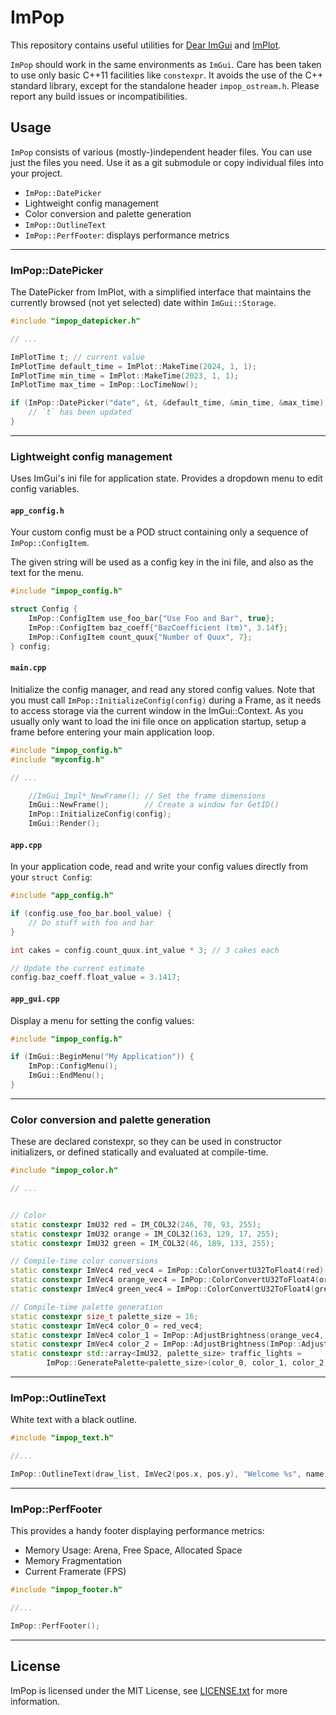 # ImPop

This repository contains useful utilities for
[Dear ImGui](https://github.com/ocornut/imgui) and
[ImPlot](https://github.com/epezent/implot).

`ImPop` should work in the same environments as `ImGui`. Care has been taken to use only
basic C++11 facilities like `constexpr`. It avoids the use of the C++ standard library,
except for the standalone header `impop_ostream.h`.
Please report any build issues or incompatibilities.

## Usage

`ImPop` consists of various (mostly-)independent header files. You can use just the
files you need. Use it as a git submodule or copy individual files into your project.

  - `ImPop::DatePicker`
  - Lightweight config management
  - Color conversion and palette generation
  - `ImPop::OutlineText`
  - `ImPop::PerfFooter`: displays performance metrics

<hr/>

### ImPop::DatePicker

The DatePicker from ImPlot, with a simplified interface that maintains the currently
browsed (not yet selected) date within `ImGui::Storage`.

```cpp
#include "impop_datepicker.h"

// ...

ImPlotTime t; // current value
ImPlotTime default_time = ImPlot::MakeTime(2024, 1, 1);
ImPlotTime min_time = ImPlot::MakeTime(2023, 1, 1);
ImPlotTime max_time = ImPop::LocTimeNow();

if (ImPop::DatePicker("date", &t, &default_time, &min_time, &max_time)) {
    // `t` has been updated
}
```

<hr/>

### Lightweight config management

Uses ImGui's ini file for application state. Provides a dropdown menu
to edit config variables.

#### `app_config.h`

Your custom config must be a POD struct containing only a sequence of
`ImPop::ConfigItem`.

The given string will be used as a config key in the ini file, and also as the
text for the menu.

```cpp
#include "impop_config.h"

struct Config {
    ImPop::ConfigItem use_foo_bar{"Use Foo and Bar", true};
    ImPop::ConfigItem baz_coeff{"BazCoefficient (tm)", 3.14f};
    ImPop::ConfigItem count_quux{"Number of Quux", 7};
} config;

```

#### `main.cpp`

Initialize the config manager, and read any stored config values. Note that you
must call `ImPop::InitializeConfig(config)` during a Frame, as it needs
to access storage via the current window in the ImGui::Context. As you usually
only want to load the ini file once on application startup, setup a frame before
entering your main application loop.

```cpp
#include "impop_config.h"
#include "myconfig.h"

// ...

    //ImGui_Impl*_NewFrame(); // Set the frame dimensions
    ImGui::NewFrame();        // Create a window for GetID()
    ImPop::InitializeConfig(config);
    ImGui::Render();

```

#### `app.cpp`

In your application code, read and write your config values directly from your `struct Config`:

```cpp
#include "app_config.h"

if (config.use_foo_bar.bool_value) {
    // Do stuff with foo and bar
}

int cakes = config.count_quux.int_value * 3; // 3 cakes each

// Update the current estimate
config.baz_coeff.float_value = 3.1417;

```

#### `app_gui.cpp`

Display a menu for setting the config values:

```cpp
#include "impop_config.h"

if (ImGui::BeginMenu("My Application")) {
    ImPop::ConfigMenu();
    ImGui::EndMenu();
}

```

<hr/>

### Color conversion and palette generation

These are declared constexpr, so they can be used in constructor initializers, or
defined statically and evaluated at compile-time.


```cpp
#include "impop_color.h"

// ...


// Color 
static constexpr ImU32 red = IM_COL32(246, 70, 93, 255);
static constexpr ImU32 orange = IM_COL32(163, 129, 17, 255);
static constexpr ImU32 green = IM_COL32(46, 189, 133, 255);

// Compile-time color conversions
static constexpr ImVec4 red_vec4 = ImPop::ColorConvertU32ToFloat4(red);
static constexpr ImVec4 orange_vec4 = ImPop::ColorConvertU32ToFloat4(orange);
static constexpr ImVec4 green_vec4 = ImPop::ColorConvertU32ToFloat4(green);

// Compile-time palette generation
static constexpr size_t palette_size = 16;
static constexpr ImVec4 color_0 = red_vec4;
static constexpr ImVec4 color_1 = ImPop::AdjustBrightness(orange_vec4, 0.6);
static constexpr ImVec4 color_2 = ImPop::AdjustBrightness(ImPop::AdjustSaturation(green_vec4, 0.8), 0.8);
static constexpr std::array<ImU32, palette_size> traffic_lights =
        ImPop::GeneratePalette<palette_size>(color_0, color_1, color_2);
```

<hr/>

### ImPop::OutlineText

White text with a black outline.


```cpp
#include "impop_text.h"

//...

ImPop::OutlineText(draw_list, ImVec2(pos.x, pos.y), "Welcome %s", name);

```

<hr/>

### ImPop::PerfFooter

This provides a handy footer displaying performance metrics:

  * Memory Usage: Arena, Free Space, Allocated Space
  * Memory Fragmentation
  * Current Framerate (FPS)

```cpp
#include "impop_footer.h"

//...

ImPop::PerfFooter();
```

<hr/>

License
-------

ImPop is licensed under the MIT License, see [LICENSE.txt](https://github.com/kfish/impop/blob/master/LICENSE.txt) for more information.
